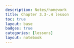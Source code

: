 ```yaml
---
description: Notes/homework
title: Chapter 3.3-.4 lesson
toc: true 
layout: base
badges: true
categories: [lessons]
layout: notebook
---
```

